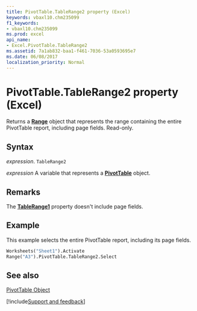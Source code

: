 ```yaml
---
title: PivotTable.TableRange2 property (Excel)
keywords: vbaxl10.chm235099
f1_keywords:
- vbaxl10.chm235099
ms.prod: excel
api_name:
- Excel.PivotTable.TableRange2
ms.assetid: 7a1ab832-baa1-f461-7036-53a0593695e7
ms.date: 06/08/2017
localization_priority: Normal
---
```



# PivotTable.TableRange2 property (Excel)

Returns a  **[Range](Excel.Range(object).md)** object that represents the range containing the entire PivotTable report, including page fields. Read-only.


## Syntax

_expression_. `TableRange2`

_expression_ A variable that represents a **[PivotTable](Excel.PivotTable.md)** object.


## Remarks

The  **[TableRange1](Excel.PivotTable.TableRange1.md)** property doesn't include page fields.


## Example

This example selects the entire PivotTable report, including its page fields.


```vb
Worksheets("Sheet1").Activate 
Range("A3").PivotTable.TableRange2.Select 

```


## See also


[PivotTable Object](Excel.PivotTable.md)

[!include[Support and feedback](~/includes/feedback-boilerplate.md)]